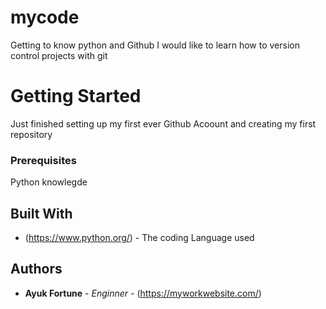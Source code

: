 # mycode
Getting to know python and Github
I would like to learn how to version control projects with git
# Getting Started
Just finished setting up my first ever Github Acoount and creating my first repository
### Prerequisites
Python knowlegde
## Built With
* (https://www.python.org/) - The coding Language used
## Authors
* **Ayuk Fortune** - *Enginner* - (https://myworkwebsite.com/)
